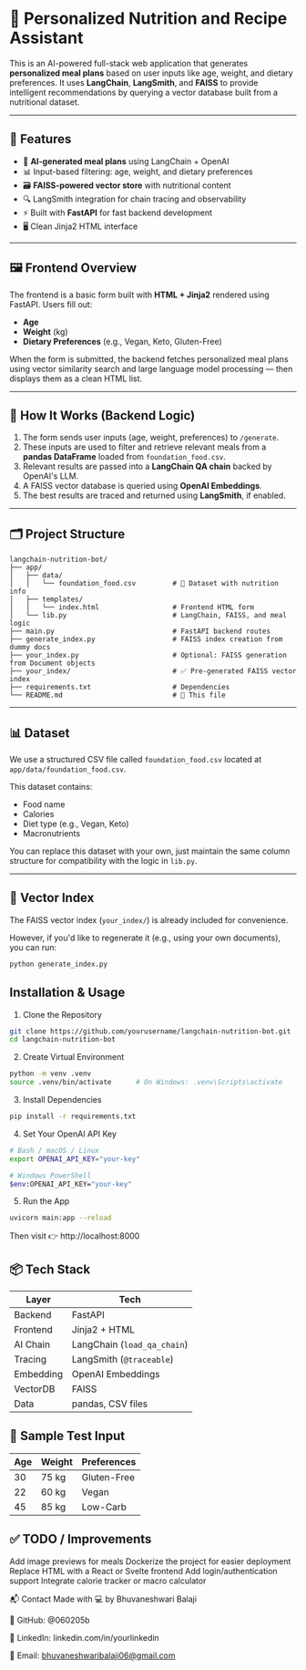 # 🥗 Personalized Nutrition and Recipe Assistant

This is an AI-powered full-stack web application that generates **personalized meal plans** based on user inputs like age, weight, and dietary preferences. It uses **LangChain**, **LangSmith**, and **FAISS** to provide intelligent recommendations by querying a vector database built from a nutritional dataset.

---

## 🚀 Features

- 🧠 **AI-generated meal plans** using LangChain + OpenAI
- 📊 Input-based filtering: age, weight, and dietary preferences
- 🗃️ **FAISS-powered vector store** with nutritional content
- 🔍 LangSmith integration for chain tracing and observability
- ⚡ Built with **FastAPI** for fast backend development
- 🖥️ Clean Jinja2 HTML interface

---

## 🖼️ Frontend Overview

The frontend is a basic form built with **HTML + Jinja2** rendered using FastAPI. Users fill out:
- **Age**
- **Weight** (kg)
- **Dietary Preferences** (e.g., Vegan, Keto, Gluten-Free)

When the form is submitted, the backend fetches personalized meal plans using vector similarity search and large language model processing — then displays them as a clean HTML list.

---

## 🧠 How It Works (Backend Logic)

1. The form sends user inputs (age, weight, preferences) to `/generate`.
2. These inputs are used to filter and retrieve relevant meals from a **pandas DataFrame** loaded from `foundation_food.csv`.
3. Relevant results are passed into a **LangChain QA chain** backed by OpenAI's LLM.
4. A FAISS vector database is queried using **OpenAI Embeddings**.
5. The best results are traced and returned using **LangSmith**, if enabled.

---

## 🗂️ Project Structure

    langchain-nutrition-bot/
    ├── app/
    │   ├── data/
    │   │   └── foundation_food.csv         # 🥗 Dataset with nutrition info
    │   ├── templates/
    │   │   └── index.html                  # Frontend HTML form
    │   └── lib.py                          # LangChain, FAISS, and meal logic
    ├── main.py                             # FastAPI backend routes
    ├── generate_index.py                   # FAISS index creation from dummy docs
    ├── your_index.py                       # Optional: FAISS generation from Document objects
    ├── your_index/                         # ✅ Pre-generated FAISS vector index
    ├── requirements.txt                    # Dependencies
    └── README.md                           # 📘 This file

---

## 📊 Dataset

We use a structured CSV file called `foundation_food.csv` located at `app/data/foundation_food.csv`.

This dataset contains:

- Food name
- Calories
- Diet type (e.g., Vegan, Keto)
- Macronutrients

You can replace this dataset with your own, just maintain the same column structure for compatibility with the logic in `lib.py`.

---

## 🧠 Vector Index

The FAISS vector index (`your_index/`) is already included for convenience.

However, if you'd like to regenerate it (e.g., using your own documents), you can run:

```bash
python generate_index.py
```

 ## Installation & Usage
1. Clone the Repository
```bash
git clone https://github.com/yourusername/langchain-nutrition-bot.git
cd langchain-nutrition-bot
```

2. Create Virtual Environment
```bash
python -m venv .venv
source .venv/bin/activate      # On Windows: .venv\Scripts\activate
```

3. Install Dependencies
```bash
pip install -r requirements.txt
```

4. Set Your OpenAI API Key
```bash
# Bash / macOS / Linux
export OPENAI_API_KEY="your-key"

# Windows PowerShell
$env:OPENAI_API_KEY="your-key"
```

5. Run the App
```bash
uvicorn main:app --reload
```
Then visit 👉 http://localhost:8000

## 📦 Tech Stack

| Layer     | Tech                         |
|-----------|------------------------------|
| Backend   | FastAPI                      |
| Frontend  | Jinja2 + HTML                |
| AI Chain  | LangChain (`load_qa_chain`)  |
| Tracing   | LangSmith (`@traceable`)     |
| Embedding | OpenAI Embeddings            |
| VectorDB  | FAISS                        |
| Data      | pandas, CSV files            |


## 🧪 Sample Test Input

| Age | Weight | Preferences   |
|-----|--------|----------------|
| 30  | 75 kg  | Gluten-Free    |
| 22  | 60 kg  | Vegan          |
| 45  | 85 kg  | Low-Carb       |

## ✅ TODO / Improvements

Add image previews for meals
Dockerize the project for easier deployment
Replace HTML with a React or Svelte frontend
Add login/authentication support
Integrate calorie tracker or macro calculator

📬 Contact
Made with 💻 by Bhuvaneshwari Balaji

🔗 GitHub: @060205b

💼 LinkedIn: linkedin.com/in/yourlinkedin

📧 Email: bhuvaneshwaribalaji06@gmail.com
